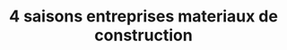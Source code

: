 ---
title: "4 saisons entreprises materiaux de construction"
url: /jacmel/4-saisons-entreprises-materiaux-de-construction/
shop: Eisenwaren
---